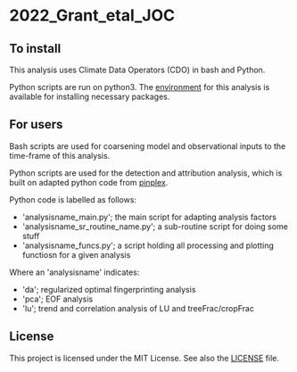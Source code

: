 # 2022_Grant_etal_JOC

## To install

This analysis uses Climate Data Operators (CDO) in bash and Python. 

Python scripts are run on python3. The [environment](https://github.com/VUB-HYDR/2022_Grant_etal_JOC/blob/main/da.yml) for this analysis is available for installing necessary packages.

## For users

Bash scripts are used for coarsening model and observational inputs to the time-frame of this analysis.

Python scripts are used for the detection and attribution analysis, which is built on adapted python code from [pinplex](https://github.com/pinplex/PyDnA).

Python code is labelled as follows:
- 'analysisname_main.py'; the main script for adapting analysis factors
- 'analysisname_sr_routine_name.py'; a sub-routine script for doing some stuff
- 'analysisname_funcs.py'; a script holding all processing and plotting functiosn for a given analysis

Where an 'analysisname' indicates:
- 'da'; regularized optimal fingerprinting analysis
- 'pca'; EOF analysis
- 'lu'; trend and correlation analysis of LU and treeFrac/cropFrac

## License

This project is licensed under the MIT License. See also the [LICENSE](https://github.com/VUB-HYDR/2022_Grant_etal_JOC/LICENSE.md) file.
